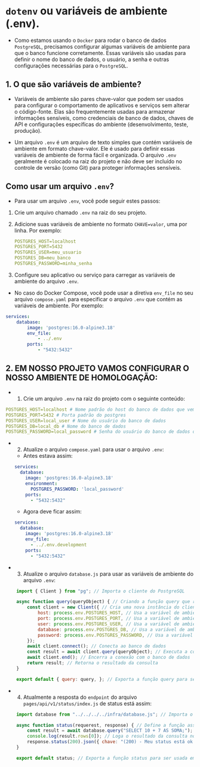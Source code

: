 # `dotenv` ou variáveis de ambiente (.env).

- Como estamos usando o `Docker` para rodar o banco de dados `PostgreSQL`, precisamos configurar algumas variáveis de ambiente para que o banco funcione corretamente. Essas variáveis são usadas para definir o nome do banco de dados, o usuário, a senha e outras configurações necessárias para o `PostgreSQL`.

## 1. O que são variáveis de ambiente?

- Variáveis de ambiente são pares chave-valor que podem ser usados para configurar o comportamento de aplicativos e serviços sem alterar o código-fonte. Elas são frequentemente usadas para armazenar informações sensíveis, como credenciais de banco de dados, chaves de API e configurações específicas do ambiente (desenvolvimento, teste, produção).

- Um arquivo `.env` é um arquivo de texto simples que contém variáveis de ambiente em formato chave-valor. Ele é usado para definir essas variáveis de ambiente de forma fácil e organizada. O arquivo `.env` geralmente é colocado na raiz do projeto e não deve ser incluído no controle de versão (como Git) para proteger informações sensíveis.

## Como usar um arquivo `.env`?

- Para usar um arquivo `.env`, você pode seguir estes passos:

1. Crie um arquivo chamado `.env` na raiz do seu projeto.

2. Adicione suas variáveis de ambiente no formato `CHAVE=valor`, uma por linha. Por exemplo:

   ```yaml 
   POSTGRES_HOST=localhost
   POSTGRES_PORT=5432
   POSTGRES_USER=meu_usuario
   POSTGRES_DB=meu_banco
   POSTGRES_PASSWORD=minha_senha
   ```
3. Configure seu aplicativo ou serviço para carregar as variáveis de ambiente do arquivo `.env`.

- No caso do Docker Compose, você pode usar a diretiva `env_file` no seu arquivo `compose.yaml` para especificar o arquivo `.env` que contém as variáveis de ambiente. Por exemplo:

```yaml
services:
    database:
        image: 'postgres:16.0-alpine3.18'
        env_file:
            - ../.env
        ports:
            - "5432:5432"
```

## 2. EM NOSSO PROJETO VAMOS CONFIGURAR O NOSSO AMBIENTE DE HOMOLOGAÇÃO:

- 1. Crie um arquivo `.env` na raiz do projeto com o seguinte conteúdo:

```yaml
POSTGRES_HOST=localhost # Nome padrão do host do banco de dados que vem do postgres
POSTGRES_PORT=5432 # Porta padrão do postgres
POSTGRES_USER=local_user # Nome do usuário do banco de dados
POSTGRES_DB=local_db # Nome do banco de dados
POSTGRES_PASSWORD=local_password # Senha do usuário do banco de dados que definimos para o serviço de homologação
```

- 2. Atualize o arquivo `compose.yaml` para usar o arquivo `.env`:

    - Antes estava assim:
    
    ```yaml
    services:
      database:
        image: 'postgres:16.0-alpine3.18'
        environment:
          POSTGRES_PASSWORD: 'local_password'
        ports:
          - "5432:5432"
    ```
    - Agora deve ficar assim:
    
    ```yaml
    services:
      database:
        image: 'postgres:16.0-alpine3.18'
        env_file:
          - ../.env.development
        ports:
          - "5432:5432"
    ```
- 3. Atualize o arquivo `database.js` para usar as variáveis de ambiente do arquivo `.env`:

```javascript
    import { Client } from "pg"; // Importa o cliente do PostgreSQL

    async function query(queryObject) { // Criando a função query que recebe um objeto de consulta
        const client = new Client({ // Cria uma nova instância do cliente do PostgreSQL
            host: process.env.POSTGRES_HOST, // Usa a variável de ambiente para o host
            port: process.env.POSTGRES_PORT, // Usa a variável de ambiente para a porta
            user: process.env.POSTGRES_USER, // Usa a variável de ambiente para o usuário
            database: process.env.POSTGRES_DB, // Usa a variável de ambiente para o banco de dados
            password: process.env.POSTGRES_PASSWORD, // Usa a variável de ambiente para a senha
        });
        await client.connect(); // Conecta ao banco de dados
        const result = await client.query(queryObject); // Executa a consulta passada como argumento
        await client.end(); // Encerra a conexão com o banco de dados
        return result; // Retorna o resultado da consulta
    }

    export default { query: query, }; // Exporta a função query para ser usada em outros arquivos
```
- 4. Atualmente a resposta do `endpoint` do arquivo `pages/api/v1/status/index.js` de status está assim:

```javascript
    import database from "../../../../infra/database.js"; // Importa o módulo de banco de dados de forma relativa

    async function status(requerest, response) { // Define a função assíncrona status que recebe os objetos request e response
        const result = await database.query("SELECT 10 + 7 AS SOMA;"); // Executa uma consulta SQL simples para testar a conexão com o banco de dados
        console.log(result.rows[0]); // Loga o resultado da consulta no console
        response.status(200).json({ chave: "(200) - Meu status está ok!" }); // Envia uma resposta JSON com status 200
    }

    export default status; // Exporta a função status para ser usada em outros arquivos
``` 
